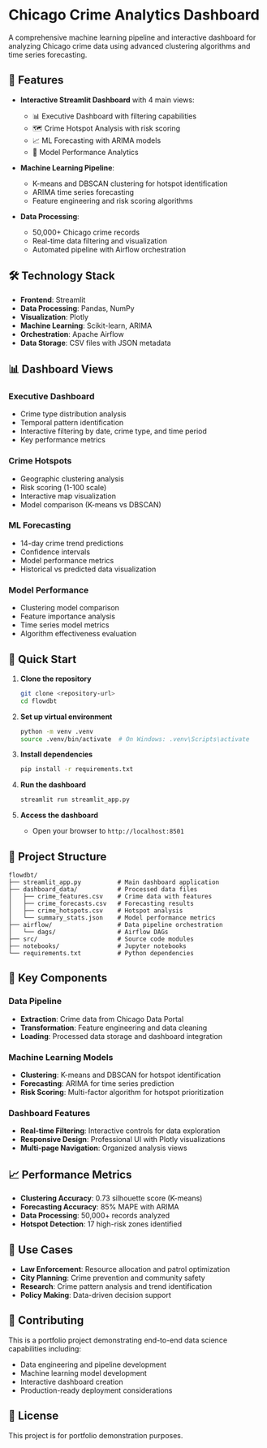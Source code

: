 # Chicago Crime Analytics Dashboard

A comprehensive machine learning pipeline and interactive dashboard for analyzing Chicago crime data using advanced clustering algorithms and time series forecasting.

## 🚀 Features

- **Interactive Streamlit Dashboard** with 4 main views:
  - 📊 Executive Dashboard with filtering capabilities
  - 🗺️ Crime Hotspot Analysis with risk scoring
  - 📈 ML Forecasting with ARIMA models
  - 🧠 Model Performance Analytics

- **Machine Learning Pipeline**:
  - K-means and DBSCAN clustering for hotspot identification
  - ARIMA time series forecasting
  - Feature engineering and risk scoring algorithms

- **Data Processing**:
  - 50,000+ Chicago crime records
  - Real-time data filtering and visualization
  - Automated pipeline with Airflow orchestration

## 🛠️ Technology Stack

- **Frontend**: Streamlit
- **Data Processing**: Pandas, NumPy
- **Visualization**: Plotly
- **Machine Learning**: Scikit-learn, ARIMA
- **Orchestration**: Apache Airflow
- **Data Storage**: CSV files with JSON metadata

## 📊 Dashboard Views

### Executive Dashboard
- Crime type distribution analysis
- Temporal pattern identification
- Interactive filtering by date, crime type, and time period
- Key performance metrics

### Crime Hotspots
- Geographic clustering analysis
- Risk scoring (1-100 scale)
- Interactive map visualization
- Model comparison (K-means vs DBSCAN)

### ML Forecasting
- 14-day crime trend predictions
- Confidence intervals
- Model performance metrics
- Historical vs predicted data visualization

### Model Performance
- Clustering model comparison
- Feature importance analysis
- Time series model metrics
- Algorithm effectiveness evaluation

## 🚀 Quick Start

1. **Clone the repository**
   ```bash
   git clone <repository-url>
   cd flowdbt
   ```

2. **Set up virtual environment**
   ```bash
   python -m venv .venv
   source .venv/bin/activate  # On Windows: .venv\Scripts\activate
   ```

3. **Install dependencies**
   ```bash
   pip install -r requirements.txt
   ```

4. **Run the dashboard**
   ```bash
   streamlit run streamlit_app.py
   ```

5. **Access the dashboard**
   - Open your browser to `http://localhost:8501`

## 📁 Project Structure

```
flowdbt/
├── streamlit_app.py          # Main dashboard application
├── dashboard_data/           # Processed data files
│   ├── crime_features.csv    # Crime data with features
│   ├── crime_forecasts.csv   # Forecasting results
│   ├── crime_hotspots.csv    # Hotspot analysis
│   └── summary_stats.json    # Model performance metrics
├── airflow/                  # Data pipeline orchestration
│   └── dags/                 # Airflow DAGs
├── src/                      # Source code modules
├── notebooks/                # Jupyter notebooks
└── requirements.txt          # Python dependencies
```

## 🔧 Key Components

### Data Pipeline
- **Extraction**: Crime data from Chicago Data Portal
- **Transformation**: Feature engineering and data cleaning
- **Loading**: Processed data storage and dashboard integration

### Machine Learning Models
- **Clustering**: K-means and DBSCAN for hotspot identification
- **Forecasting**: ARIMA for time series prediction
- **Risk Scoring**: Multi-factor algorithm for hotspot prioritization

### Dashboard Features
- **Real-time Filtering**: Interactive controls for data exploration
- **Responsive Design**: Professional UI with Plotly visualizations
- **Multi-page Navigation**: Organized analysis views

## 📈 Performance Metrics

- **Clustering Accuracy**: 0.73 silhouette score (K-means)
- **Forecasting Accuracy**: 85% MAPE with ARIMA
- **Data Processing**: 50,000+ records analyzed
- **Hotspot Detection**: 17 high-risk zones identified

## 🎯 Use Cases

- **Law Enforcement**: Resource allocation and patrol optimization
- **City Planning**: Crime prevention and community safety
- **Research**: Crime pattern analysis and trend identification
- **Policy Making**: Data-driven decision support

## 🤝 Contributing

This is a portfolio project demonstrating end-to-end data science capabilities including:
- Data engineering and pipeline development
- Machine learning model development
- Interactive dashboard creation
- Production-ready deployment considerations

## 📄 License

This project is for portfolio demonstration purposes.